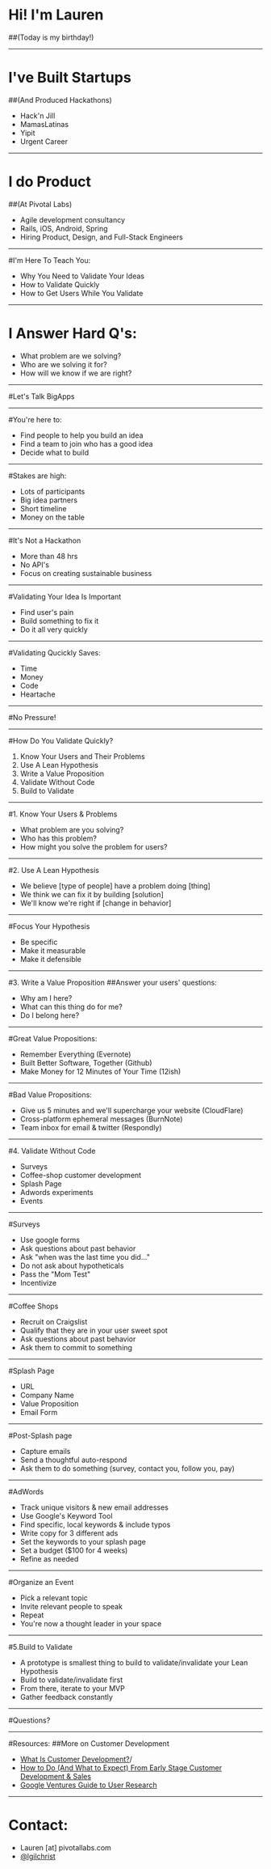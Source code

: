 # Hi! I'm Lauren
##(Today is my birthday!)

---

# I've Built Startups
##(And Produced Hackathons)
- Hack'n Jill
- MamasLatinas
- Yipit
- Urgent Career

---

# I do Product 
##(At Pivotal Labs)
- Agile development consultancy 
- Rails, iOS, Android, Spring
- Hiring Product, Design, and Full-Stack Engineers

---

#I'm Here To Teach You: 
- Why You Need to Validate Your Ideas
- How to Validate Quickly 
- How to Get Users While You Validate

---

# I Answer Hard Q's: 
- What problem are we solving?
- Who are we solving it for?
- How will we know if we are right?

---

#Let's Talk BigApps

---

#You're here to:
- Find people to help you build an idea
- Find a team to join who has a good idea
- Decide what to build

---

#Stakes are high:
- Lots of participants
- Big idea partners
- Short timeline
- Money on the table

---

#It's Not a Hackathon
- More than 48 hrs
- No API's
- Focus on creating sustainable business

---

#Validating Your Idea Is Important
- Find user's pain 
- Build something to fix it
- Do it all very quickly 

--- 

#Validating Qucickly Saves:
- Time
- Money
- Code
- Heartache

---

#No Pressure!

---

#How Do You Validate Quickly?
1. Know Your Users and Their Problems
2. Use A Lean Hypothesis
3. Write a Value Proposition
4. Validate Without Code
5. Build to Validate

---

#1. Know Your Users & Problems
- What problem are you solving?
- Who has this problem?
- How might you solve the problem for users?

--- 

#2. Use A Lean Hypothesis
- We believe [type of people] have a problem doing [thing]
- We think we can fix it by building [solution]
- We'll know we're right if [change in behavior]

---

#Focus Your Hypothesis
- Be specific
- Make it measurable
- Make it defensible

---

#3. Write a Value Proposition
##Answer your users' questions:
- Why am I here?
- What can this thing do for me?
- Do I belong here?

---

#Great Value Propositions:
- Remember Everything (Evernote)
- Built Better Software, Together (Github)
- Make Money for 12 Minutes of Your Time (12ish)

---

#Bad Value Propositions:
- Give us 5 minutes and we'll supercharge your website (CloudFlare)
- Cross-platform ephemeral messages (BurnNote)
- Team inbox for email & twitter (Respondly)

---

#4. Validate Without Code
- Surveys
- Coffee-shop customer development
- Splash Page
- Adwords experiments
- Events

---

#Surveys
- Use google forms
- Ask questions about past behavior
- Ask "when was the last time you did..."
- Do not ask about hypotheticals
- Pass the "Mom Test"
- Incentivize

--- 

#Coffee Shops
- Recruit on Craigslist
- Qualify that they are in your user sweet spot
- Ask questions about past behavior
- Ask them to commit to something

---

#Splash Page
- URL
- Company Name
- Value Proposition
- Email Form

---

#Post-Splash page
- Capture emails
- Send a thoughtful auto-respond
- Ask them to do something (survey, contact you, follow you, pay)

---

#AdWords 
- Track unique visitors & new email addresses
- Use Google's Keyword Tool
- Find specific, local keywords & include typos
- Write copy for 3 different ads
- Set the keywords to your splash page
- Set a budget ($100 for 4 weeks)
- Refine as needed

---

#Organize an Event
- Pick a relevant topic
- Invite relevant people to speak
- Repeat
- You're now a thought leader in your space

---

#5.Build to Validate
- A prototype is smallest thing to build to validate/invalidate your Lean Hypothesis 
- Build to validate/invalidate first
- From there, iterate to your MVP
- Gather feedback constantly

---

#Questions?

----

#Resources:
##More on Customer Development
- [What Is Customer Development?](http://www.startuplessonslearned.com/2008/11/what-is-customer-development.html)/
- [How to Do (And What to Expect) From Early Stage Customer Development & Sales](http://thestartuptoolkit.com/blog/2012/05/how-to-do-and-what-to-expect-from-early-stage-customer-development-sales/)
- [Google Ventures Guide to User Research](http://www.designstaff.org/articles/research-guide-2012-07-17.html)

---
# Contact:
- Lauren [at] pivotallabs.com
- [@lgilchrist](http://lgilchrist)